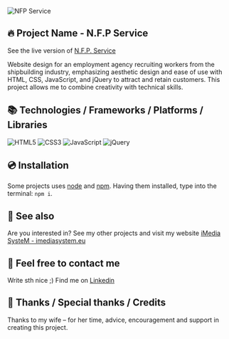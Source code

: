 ![NFP Service](https://github.com/user-attachments/assets/74d781de-1953-4698-9cd9-c263eb2d776c)

## 🔥 Project Name - N.F.P Service
See the live version of [N.F.P. Service](https://imediasystem.github.io/Bistro/)

Website design for an employment agency recruiting workers from the shipbuilding industry, emphasizing aesthetic design and ease of use with HTML, CSS, JavaScript, and jQuery to attract and retain customers. This project allows me to combine creativity with technical skills.
&nbsp;

## 📚 Technologies / Frameworks / Platforms / Libraries
![HTML5](https://img.shields.io/badge/html5-%23E34F26.svg?style=for-the-badge&logo=html5&logoColor=white)
![CSS3](https://img.shields.io/badge/css3-%231572B6.svg?style=for-the-badge&logo=css3&logoColor=white)
![JavaScript](https://img.shields.io/badge/javascript-%23323330.svg?style=for-the-badge&logo=javascript&logoColor=%23F7DF1E)
![jQuery](https://img.shields.io/badge/jquery-brown.svg?style=for-the-badge&logo=jquery&logoColor=%23F7DF1E)
&nbsp;

## 💿 Installation
Some projects uses [node](https://nodejs.org/en/) and [npm](https://www.npmjs.com/). Having them installed, type into the terminal: `npm i`.
&nbsp;

## 🔗 See also
Are you interested in? See my other projects and visit my website [iMedia SysteM - imediasystem.eu](https://imediasystem.eu/)
&nbsp;

## 📝 Feel free to contact me
Write sth nice ;) Find me on [Linkedin](https://www.linkedin.com/in/krzysztof-graca-47698997/)
&nbsp;

## 👏 Thanks / Special thanks / Credits
Thanks to my wife – for her time, advice, encouragement and support in creating this project.
